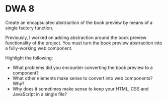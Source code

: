 # DWA 8

Create an encapsulated abstraction of the book preview by means of a single factory function.

Previously, I worked on adding abstraction around the book preview functionality of the project. You must turn the book preview abstraction into a fully-working web component. 

Highlight the following:

* What problems did you encounter converting the book preview to a component?
* What other elements make sense to convert into web components? Why?
* Why does it sometimes make sense to keep your HTML, CSS and JavaScript in a single file?